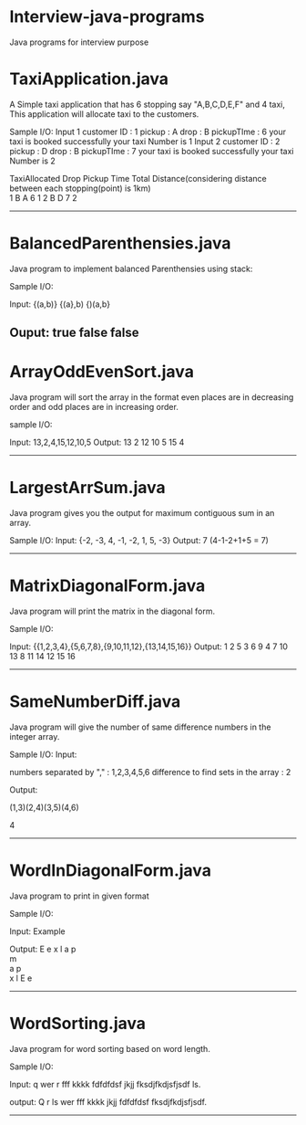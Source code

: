 # Interview-java-programs
Java programs for interview purpose


# TaxiApplication.java

A Simple taxi application that has 6 stopping say "A,B,C,D,E,F" and 4 taxi, This application will allocate taxi to the customers.

Sample I/O:
Input 1
customer ID : 
1
pickup : 
A
drop : 
B
pickupTIme : 
6
your taxi is booked successfully
your taxi Number is 1
Input 2
customer ID : 
2
pickup : 
D
drop : 
B
pickupTIme : 
7
your taxi is booked successfully
your taxi Number is 2

TaxiAllocated	Drop	Pickup	Time	Total Distance(considering distance between each stopping(point) is 1km)	
1 				B 		A 		6 		1
2 				B 		D 		7 		2

-------------------------------------------------------------------------------------------------------------------

# BalancedParenthensies.java

Java program to implement balanced Parenthensies using stack:

Sample I/O:

Input: {(a,b)}
       {(a},b)
	   {)(a,b}

Ouput: 	true
		false
		false
-------------------------------------------------------------------------------------------------------------------

# ArrayOddEvenSort.java

Java program will sort the array in the format even places are in decreasing order and odd places are in increasing order.

sample I/O:

Input: 13,2,4,15,12,10,5
Output: 13 2 12 10 5 15 4

-------------------------------------------------------------------------------------------------------------------

# LargestArrSum.java

Java program gives you the output for maximum contiguous sum in an array. 

Sample I/O:
Input: {-2, -3, 4, -1, -2, 1, 5, -3}
Output: 7 (4-1-2+1+5 = 7)

-------------------------------------------------------------------------------------------------------------------

# MatrixDiagonalForm.java

Java program will print the matrix in the diagonal form.

Sample I/O:

Input: {{1,2,3,4},{5,6,7,8},{9,10,11,12},{13,14,15,16}}
Output:  1 2 5 3 6 9 4 7 10 13 8 11 14 12 15 16

-------------------------------------------------------------------------------------------------------------------

# SameNumberDiff.java

Java program will give the number of same difference numbers in the integer array.

Sample I/O:
Input:

numbers separated by "," : 1,2,3,4,5,6
difference to find sets in the array : 2

Output:

(1,3)(2,4)(3,5)(4,6)

4

-------------------------------------------------------------------------------------------------------------------

# WordInDiagonalForm.java

Java program to print in given format

Sample I/O:

Input: Example

Output: 
E     e
 x   l 
  a p  
   m   
  a p  
 x   l 
E     e

-------------------------------------------------------------------------------------------------------------------

# WordSorting.java 

Java program for word sorting based on word length.

Sample I/O:

Input: q wer r fff kkkk fdfdfdsf jkjj fksdjfkdjsfjsdf ls.

output: Q r ls wer fff kkkk jkjj fdfdfdsf fksdjfkdjsfjsdf.

-------------------------------------------------------------------------------------------------------------------
